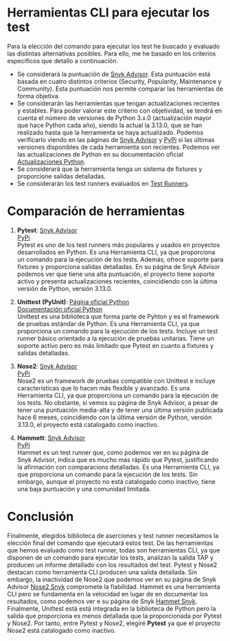 # Herramientas CLI para ejecutar los test

Para la elección del comando para ejecutar los test he buscado y evaluado las distintas alternativas posibles. Para ello, me he basado en los criterios específicos que detallo a continuación. 

- Se considerará la puntuación de [Snyk Advisor](https://snyk.io/advisor/). Esta puntuación está basada en cuatro distintos criterios (Security, Popularity, Maintenance y Community). Esta puntuación nos permite comparar las herramientas de forma objetiva.    
- Se considerarán las herramientas que tengan actualizaciones recientes y estables. Para poder valorar este criterio con objetividad, se tendrá en cuenta el número de versiones de Python 3.x.0 (actualización mayor que hace Python cada año), siendo la actual la 3.13.0, que se han realizado hasta que la herramienta se haya actualizado. Podemos verificarlo viendo en las páginas de [Snyk Advisor](https://snyk.io/advisor/) y [PyPi](https://pypi.org/) si las últimas versiones disponibles de cada herramienta son recientes. Podemos ver las actualizaciones de Python en su documentación oficial [Actualizaciones Python](https://www.python.org/doc/versions/).  
- Se considerará que la herramienta tenga un sistema de fixtures y proporcione salidas detalladas. 
- Se considerarán los test runners evaluados en [Test Runners](/docs/test_runner.md).  

# Comparación de herramientas

1. **Pytest**:
    [Snyk Advisor](https://snyk.io/advisor/python/pytest)    
    [PyPi](https://pypi.org/project/pytest/)   
    Pytest es uno de los test runners más populares y usados en proyectos desarrollados en Python. Es una Herramienta CLI, ya que proporciona un comando para la ejecución de los tests. Además, ofrece soporte para fixtures y proporciona salidas detalladas. En su página de Snyk Advisor podemos ver que tiene una alta puntuación, el proyecto tiene soporte activo y presenta actualizaciones recientes, coincidiendo con la última versión de Python, versión 3.13.0.  

2. **Unittest (PyUnit)**:
    [Página oficial Python](https://github.com/python/cpython/tree/main/Lib/unittest)  
    [Documentación oficial Python](https://docs.python.org/es/3/library/unittest.html)   
    Unittest es una biblioteca que forma parte de Pyhton y es el framework de pruebas estándar de Python. Es una Herramienta CLI, ya que proporciona un comando para la ejecución de los tests. Incluye un test runner básico orientado a la ejecución de pruebas unitarias. Tiene un soporte activo pero es más limitado que Pytest en cuanto a fixtures y salidas detalladas.  

3. **Nose2**:
    [Snyk Advisor](https://snyk.io/advisor/python/nose2)    
    [PyPi](https://pypi.org/project/nose2/)    
    Nose2 es un framework de pruebas compatible con Unittest e incluye características que lo hacen más flexible y avanzado. Es una Herramienta CLI, ya que proporciona un comando para la ejecución de los tests. No obstante, si vemos su página de Snyk Advisor, a pesar de tener una puntuación media-alta y de tener una última versión publicada hace 6 meses, coincidiendo con la última versión de Python, versión 3.13.0, el proyecto está catalogado como inactivo.  

4. **Hammett**:
    [Snyk Advisor](https://snyk.io/advisor/python/hammett)  
    [PyPi](https://pypi.org/project/hammett/)        
    Hammet es un test runner que, como podemos ver en su página de Snyk Advisor, indica que es mucho más rápido que Pytest, justificando la afirmación con comparacions detalladas. Es una Herramienta CLI, ya que proporciona un comando para la ejecución de los tests. Sin embargo, aunque el proyecto no está catalogado como inactivo, tiene una baja puntuación y una comunidad limitada. 

# Conclusión

Finalmente, elegidos biblioteca de aserciones y test runner necesitamos la elección final del comando que ejecutará estos test. De las herramientas que hemos evaluado como test runner, todas son herramientas CLI, ya que disponen de un comando para ejecutar los tests, analizan la salida TAP y producen un informe detallado con los resultados del test. Pytest y Nose2 destacan como herramienta CLI producen una salida detallada. Sin embargo, la inactividad de Nose2 que podemos ver en su página de Snyk Advisor [Nose2 Snyk](https://snyk.io/advisor/python/nose2) compromete la fiabilidad. Hammet es una herramienta CLI pero se fundamenta en la velocidad en lugar de en documentar los resultados, como podemos ver e su página de Snyk [Hammet Snyk](https://snyk.io/advisor/python/hammett). Finalmente, Unittest está está integrada en la biblioteca de Python pero la salida que proporciona es menos detallada que la proporcionada por Pytest y Nose2. Por tanto, entre Pytest y Nose2, elegiré **Pytest** ya que el proyecto Nose2 está catalogado como inactivo. 